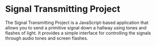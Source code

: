 # Signal Transmitting Project

The Signal Transmitting Project is a JavaScript-based application that allows you to send a primitive signal down a hallway using tones and flashes of light. It provides a simple interface for controlling the signals through audio tones and screen flashes.
